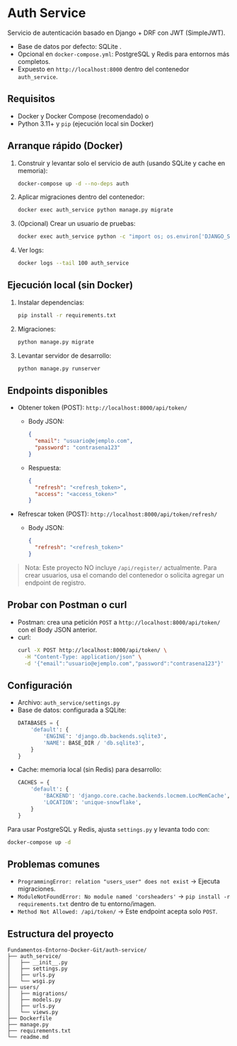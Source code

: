 # Auth Service

Servicio de autenticación basado en Django + DRF con JWT (SimpleJWT).

- Base de datos por defecto: SQLite .
- Opcional en `docker-compose.yml`: PostgreSQL y Redis para entornos más completos.
- Expuesto en `http://localhost:8000` dentro del contenedor `auth_service`.

## Requisitos

- Docker y Docker Compose (recomendado) o
- Python 3.11+ y `pip` (ejecución local sin Docker)

## Arranque rápido (Docker)

1. Construir y levantar solo el servicio de auth (usando SQLite y cache en memoria):
   ```bash
   docker-compose up -d --no-deps auth
   ```
2. Aplicar migraciones dentro del contenedor:
   ```bash
   docker exec auth_service python manage.py migrate
   ```
3. (Opcional) Crear un usuario de pruebas:
   ```bash
   docker exec auth_service python -c "import os; os.environ['DJANGO_SETTINGS_MODULE']='auth_service.settings'; import django; django.setup(); from users.models import User; User.objects.create_user('usuario@ejemplo.com','contrasena123')"
   ```
4. Ver logs:
   ```bash
   docker logs --tail 100 auth_service
   ```

## Ejecución local (sin Docker)

1. Instalar dependencias:
   ```bash
   pip install -r requirements.txt
   ```
2. Migraciones:
   ```bash
   python manage.py migrate
   ```
3. Levantar servidor de desarrollo:
   ```bash
   python manage.py runserver
   ```

## Endpoints disponibles

- Obtener token (POST): `http://localhost:8000/api/token/`
  - Body JSON:
    ```json
    {
      "email": "usuario@ejemplo.com",
      "password": "contrasena123"
    }
    ```
  - Respuesta:
    ```json
    {
      "refresh": "<refresh_token>",
      "access": "<access_token>"
    }
    ```

- Refrescar token (POST): `http://localhost:8000/api/token/refresh/`
  - Body JSON:
    ```json
    {
      "refresh": "<refresh_token>"
    }
    ```

> Nota: Este proyecto NO incluye `/api/register/` actualmente. Para crear usuarios, usa el comando del contenedor o solicita agregar un endpoint de registro.

## Probar con Postman o curl

- Postman: crea una petición `POST` a `http://localhost:8000/api/token/` con el Body JSON anterior.
- curl:
  ```bash
  curl -X POST http://localhost:8000/api/token/ \
    -H "Content-Type: application/json" \
    -d '{"email":"usuario@ejemplo.com","password":"contrasena123"}'
  ```

## Configuración

- Archivo: `auth_service/settings.py`
- Base de datos: configurada a SQLite:
  ```python
  DATABASES = {
      'default': {
          'ENGINE': 'django.db.backends.sqlite3',
          'NAME': BASE_DIR / 'db.sqlite3',
      }
  }
  ```
- Cache: memoria local (sin Redis) para desarrollo:
  ```python
  CACHES = {
      'default': {
          'BACKEND': 'django.core.cache.backends.locmem.LocMemCache',
          'LOCATION': 'unique-snowflake',
      }
  }
  ```

Para usar PostgreSQL y Redis, ajusta `settings.py` y levanta todo con:
```bash
docker-compose up -d
```

## Problemas comunes

- `ProgrammingError: relation "users_user" does not exist` → Ejecuta migraciones.
- `ModuleNotFoundError: No module named 'corsheaders'` → `pip install -r requirements.txt` dentro de tu entorno/imagen.
- `Method Not Allowed: /api/token/` → Este endpoint acepta solo `POST`.

## Estructura del proyecto

```
Fundamentos-Entorno-Docker-Git/auth-service/
├── auth_service/
│   ├── __init__.py
│   ├── settings.py
│   ├── urls.py
│   └── wsgi.py
├── users/
│   ├── migrations/
│   ├── models.py
│   ├── urls.py
│   └── views.py
├── Dockerfile
├── manage.py
├── requirements.txt
└── readme.md
```
